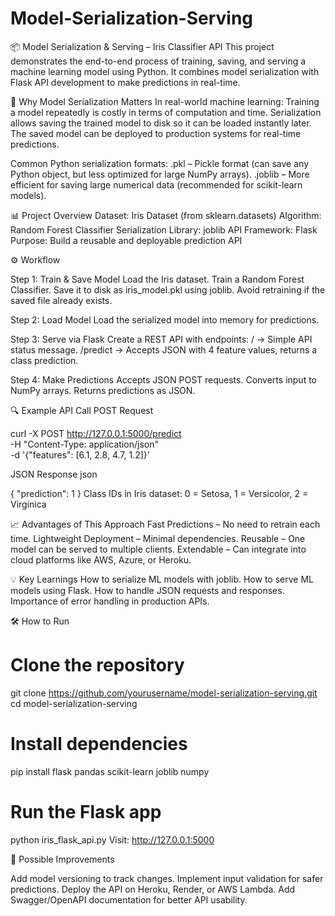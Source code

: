 # Model-Serialization-Serving
📦 Model Serialization & Serving – Iris Classifier API
This project demonstrates the end-to-end process of training, saving, and serving a machine learning model using Python.
It combines model serialization with Flask API development to make predictions in real-time.

📌 Why Model Serialization Matters
In real-world machine learning:
Training a model repeatedly is costly in terms of computation and time.
Serialization allows saving the trained model to disk so it can be loaded instantly later.
The saved model can be deployed to production systems for real-time predictions.

Common Python serialization formats:
.pkl – Pickle format (can save any Python object, but less optimized for large NumPy arrays).
.joblib – More efficient for saving large numerical data (recommended for scikit-learn models).

📊 Project Overview
Dataset: Iris Dataset (from sklearn.datasets)
Algorithm: Random Forest Classifier
Serialization Library: joblib
API Framework: Flask
Purpose: Build a reusable and deployable prediction API

⚙️ Workflow

Step 1: Train & Save Model
Load the Iris dataset.
Train a Random Forest Classifier.
Save it to disk as iris_model.pkl using joblib.
Avoid retraining if the saved file already exists.

Step 2: Load Model
Load the serialized model into memory for predictions.

Step 3: Serve via Flask
Create a REST API with endpoints:
/ → Simple API status message.
/predict → Accepts JSON with 4 feature values, returns a class prediction.

Step 4: Make Predictions
Accepts JSON POST requests.
Converts input to NumPy arrays.
Returns predictions as JSON.

🔍 Example API Call
POST Request

curl -X POST http://127.0.0.1:5000/predict \
-H "Content-Type: application/json" \
-d '{"features": [6.1, 2.8, 4.7, 1.2]}'

JSON Response
json

{
    "prediction": 1
}
Class IDs in Iris dataset:
0 = Setosa, 1 = Versicolor, 2 = Virginica


📈 Advantages of This Approach
Fast Predictions – No need to retrain each time.
Lightweight Deployment – Minimal dependencies.
Reusable – One model can be served to multiple clients.
Extendable – Can integrate into cloud platforms like AWS, Azure, or Heroku.

💡 Key Learnings
How to serialize ML models with joblib.
How to serve ML models using Flask.
How to handle JSON requests and responses.
Importance of error handling in production APIs.

🛠 How to Run

# Clone the repository
git clone https://github.com/yourusername/model-serialization-serving.git
cd model-serialization-serving

# Install dependencies
pip install flask pandas scikit-learn joblib numpy

# Run the Flask app
python iris_flask_api.py
Visit: http://127.0.0.1:5000

🔮 Possible Improvements

Add model versioning to track changes.
Implement input validation for safer predictions.
Deploy the API on Heroku, Render, or AWS Lambda.
Add Swagger/OpenAPI documentation for better API usability.

